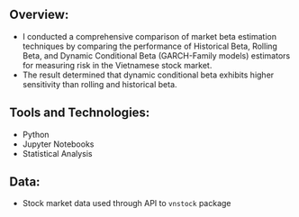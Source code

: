 ## Overview:
- I conducted a comprehensive comparison of market beta estimation techniques by comparing the performance of Historical Beta, Rolling Beta, and Dynamic Conditional Beta (GARCH-Family models) estimators for measuring risk in the Vietnamese stock market.
- The result determined that dynamic conditional beta exhibits higher sensitivity than rolling and historical beta.

## Tools and Technologies:
- Python
- Jupyter Notebooks
- Statistical Analysis

## Data:
- Stock market data used through API to `vnstock` package
